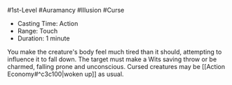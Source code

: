 #1st-Level #Auramancy #Illusion #Curse
 
- Casting Time: Action
- Range: Touch
- Duration: 1 minute  

You make the creature's body feel much tired than it should, attempting to influence it to fall down. The target must make a Wits saving throw or be charmed, falling prone and unconscious. Cursed creatures may be [[Action Economy#^c3c100|woken up]] as usual.